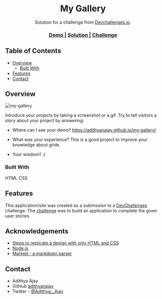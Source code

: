 <!-- Please update value in the {}  -->

<h1 align="center">My Gallery</h1>

<div align="center">
   Solution for a challenge from  <a href="http://devchallenges.io" target="_blank">Devchallenges.io</a>.
</div>

<div align="center">
  <h3>
    <a href="https://adithyanajay.github.io/my-gallery/">
      Demo
    </a>
    <span> | </span>
    <a href="https://github.com/adithyanajay/my-gallery">
      Solution
    </a>
    <span> | </span>
    <a href="https://devchallenges.io/challenges/gcbWLxG6wdennelX7b8I">
      Challenge
    </a>
  </h3>
</div>

<!-- TABLE OF CONTENTS -->

## Table of Contents

- [Overview](#overview)
  - [Built With](#built-with)
- [Features](#features)
- [Contact](#contact)


<!-- OVERVIEW -->

## Overview

![my-gallery](https://github.com/adithyanajay/my-gallery/assets/65997321/5cdb9ee1-925e-484c-b741-ad87a7f474fb)


Introduce your projects by taking a screenshot or a gif. Try to tell visitors a story about your project by answering:

- Where can I see your demo?
  https://adithyanajay.github.io/my-gallery/

- What was your experience?
  This is a good project to improve your knowledge about grids 

- Your wisdom? :)

### Built With

<!-- This section should list any major frameworks that you built your project using. Here are a few examples.-->

HTML
CSS

## Features

<!-- List the features of your application or follow the template. Don't share the figma file here :) -->

This application/site was created as a submission to a [DevChallenges](https://devchallenges.io/challenges) challenge. The [challenge](https://devchallenges.io/challenges/gcbWLxG6wdennelX7b8I) was to build an application to complete the given user stories.


## Acknowledgements

<!-- This section should list any articles or add-ons/plugins that helps you to complete the project. This is optional but it will help you in the future. For exmpale -->

- [Steps to replicate a design with only HTML and CSS](https://devchallenges-blogs.web.app/how-to-replicate-design/)
- [Node.js](https://nodejs.org/)
- [Marked - a markdown parser](https://github.com/chjj/marked)

## Contact

- Adithya Ajay
- GitHub [adithyanajay](https://github.com/adithyanajay)
- Twitter - [@Adithya__Ajay](https://www.twitter.com/Adithya__Ajay)